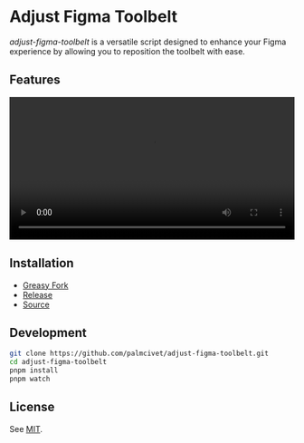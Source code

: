 # Adjust Figma Toolbelt

*adjust-figma-toolbelt* is a versatile script designed to enhance your Figma experience by allowing you to reposition the toolbelt with ease.

## Features

<video width="100%" controls>
  <source src="./assets/feature.mp4" alt="A video for demonstrating features" type="video/mp4">
  Your browser does not support the video tag.
</video>

## Installation

- [Greasy Fork](https://greasyfork.org/scripts/504114-adjust-figma-toolbelt)
- [Release](https://github.com/palmcivet/adjust-figma-toolbelt/release)
- [Source](https://palmcivet.github.io/adjust-figma-toolbelt/main.js)

## Development

```bash
git clone https://github.com/palmcivet/adjust-figma-toolbelt.git
cd adjust-figma-toolbelt
pnpm install
pnpm watch
```

## License

See [MIT](./LICENSE).
